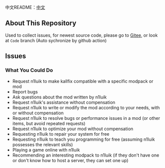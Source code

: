 中文README：<a href="./README_CN.md">中文</a>
## About This Repository
Used to collect issues, for newest source code, please go to [Gitee](https://gitee.com/n1luik/k_multi_threadingK_multi_threading), or look at `Code` branch (Auto sychronize by github action)

## Issues
### What You Could Do
- Request n1luik to make kallfix compatible with a specific modpack or mod
- Report bugs
- Ask questions about the mod written by n1luik
- Request n1luik's assistance without compensation
- Request n1luik to write or modify the mod according to your needs, with or without compensation
- Request n1luik to resolve bugs or performance issues in a mod (or other items, but avoid repeated requests)
- Request n1luik to optimize your mod without compensation
- Requesting n1luik to repair your system for free
- Requesting n1luik to teach you programming for free (assuming n1luik possesses the relevant skills)
- Playing a game online with n1luik
- Recommending an interesting modpack to n1luik (if they don't have one or don't know how to host a server, they can set one up)
